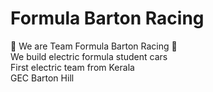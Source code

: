 <h1> Formula Barton Racing </h1>
                                 
🏁 We are Team Formula Barton Racing 🏁<br>
We build electric formula student cars<br>
<t>First electric team from Kerala<br>
          GEC Barton Hill
